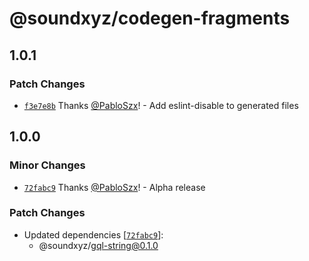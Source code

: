 # @soundxyz/codegen-fragments

## 1.0.1

### Patch Changes

- [`f3e7e8b`](https://github.com/soundxyz/graphql-react-query/commit/f3e7e8bbbc7e48c50bca79807831efda5295ef6f)
  Thanks [@PabloSzx](https://github.com/PabloSzx)! - Add eslint-disable to generated files

## 1.0.0

### Minor Changes

- [`72fabc9`](https://github.com/soundxyz/graphql-react-query/commit/72fabc99b74fab0b1d4ff42e91e47ea091c85474)
  Thanks [@PabloSzx](https://github.com/PabloSzx)! - Alpha release

### Patch Changes

- Updated dependencies
  [[`72fabc9`](https://github.com/soundxyz/graphql-react-query/commit/72fabc99b74fab0b1d4ff42e91e47ea091c85474)]:
  - @soundxyz/gql-string@0.1.0

